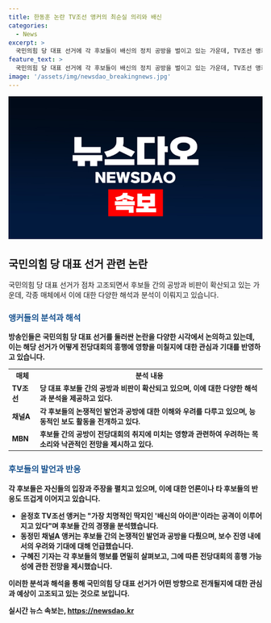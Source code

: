 ```yaml
---
title: 한동훈 논란 TV조선 앵커의 최순실 의리와 배신
categories:
  - News
excerpt: >
  국민의힘 당 대표 선거에 각 후보들이 배신의 정치 공방을 벌이고 있는 가운데, TV조선 앵커는 탄핵 이슈를 부추기는 여당의 행보가 민주당 보다 더 흥행할 것이라고 언급했다. 윤 앵커는 현재 상황이 과거와는 달라졌다며, 후보들의 행보가 당 대표를 가리는 기준이 될 것이라고 밝혔다. 이에 대한 다른 언론들의 우려도 소개되었지만, 한 기자는 전당대회가 흥행할 것으로 내다봤다.
feature_text: >
  국민의힘 당 대표 선거에 각 후보들이 배신의 정치 공방을 벌이고 있는 가운데, TV조선 앵커는 탄핵 이슈를 부추기는 여당의 행보가 민주당 보다 더 흥행할 것이라고 언급했다. 윤 앵커는 현재 상황이 과거와는 달라졌다며, 후보들의 행보가 당 대표를 가리는 기준이 될 것이라고 밝혔다. 이에 대한 다른 언론들의 우려도 소개되었지만, 한 기자는 전당대회가 흥행할 것으로 내다봤다.
image: '/assets/img/newsdao_breakingnews.jpg'
---
```


<p><img src="/assets/img/newsdao_breakingnews.jpg" alt="koreaapp 속보" /></p>

<h2 data-ke-size="size26">국민의힘 당 대표 선거 관련 논란</h2>

<p data-ke-size="size16">국민의힘 당 대표 선거가 점차 고조되면서 후보들 간의 공방과 비판이 확산되고 있는 가운데, 각종 매체에서 이에 대한 다양한 해석과 분석이 이뤄지고 있습니다.</p>

<h3><b><span style="color: #1a5490;">앵커들의 분석과 해석</span><b></h3>

<p data-ke-size="size16">방송인들은 국민의힘 당 대표 선거를 둘러싼 논란을 다양한 시각에서 논의하고 있는데, 이는 해당 선거가 어떻게 전당대회의 흥행에 영향을 미칠지에 대한 관심과 기대를 반영하고 있습니다.</p>

<table>
    <tbody>
        <tr>
            <td style="text-align: center; height: 17px;"><b>매체</b></td>
            <td style="text-align: center; height: 17px;"><b>분석 내용</b></td>
        </tr>
        <tr>
            <td style="text-align: left; height: 17px;">TV조선</td>
            <td style="text-align: left; height: 17px;">당 대표 후보들 간의 공방과 비판이 확산되고 있으며, 이에 대한 다양한 해석과 분석을 제공하고 있다.</td>
        </tr>
        <tr>
            <td style="text-align: left; height: 17px;">채널A</td>
            <td style="text-align: left; height: 17px;">각 후보들의 논쟁적인 발언과 공방에 대한 이해와 우려를 다루고 있으며, 능동적인 보도 활동을 전개하고 있다.</td>
        </tr>
        <tr>
            <td style="text-align: left; height: 17px;">MBN</td>
            <td style="text-align: left; height: 17px;">후보들 간의 공방이 전당대회의 취지에 미치는 영향과 관련하여 우려하는 목소리와 낙관적인 전망을 제시하고 있다.</td>
        </tr>
    </tbody>
</table>

<h3><b><span style="color: #1a5490;">후보들의 발언과 반응</span><b></h3>

<p data-ke-size="size16">각 후보들은 자신들의 입장과 주장을 펼치고 있으며, 이에 대한 언론이나 타 후보들의 반응도 뜨겁게 이어지고 있습니다.</p>

<ul>
    <li><b>윤정호 TV조선 앵커</b>는 "가장 치명적인 딱지인 '배신의 아이콘'이라는 공격이 이루어지고 있다"며 후보들 간의 경쟁을 분석했습니다.</li>
    <li><b>동정민 채널A 앵커</b>는 후보들 간의 논쟁적인 발언과 공방을 다뤘으며, 보수 진영 내에서의 우려와 기대에 대해 언급했습니다.</li>
    <li><b>구혜진 기자</b>는 각 후보들의 행보를 면밀히 살펴보고, 그에 따른 전당대회의 흥행 가능성에 관한 전망을 제시했습니다.</li>
</ul>

<p>이러한 분석과 해석을 통해 국민의힘 당 대표 선거가 어떤 방향으로 전개될지에 대한 관심과 예상이 고조되고 있는 것으로 보입니다.</p>
실시간 뉴스 속보는, <a href="https://newsdao.kr" rel="dofollow">https://newsdao.kr</a>


